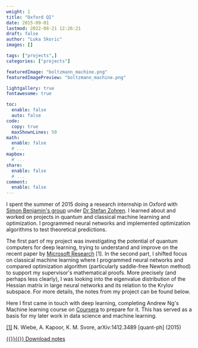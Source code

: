 ```yaml
---
weight: 1
title: "Oxford QI"
date: 2015-09-01
lastmod: 2022-08-21 12:26:21
draft: false
author: "Luka Skoric"
images: []

tags: ["projects",]
categories: ["projects"]

featuredImage: "boltzmann_machine.png"
featuredImagePreview: "boltzmann_machine.png"

lightgallery: true
fontawesome: true

toc:
  enable: false
  auto: false
code:
  copy: true
  maxShownLines: 50
math:
  enable: false
  # ...
mapbox:
  # ...
share:
  enable: false
  # ...
comment:
  enable: false
---
```



I spent the summer of 2015 doing a research internship in Oxford with [Simon Benjamin's group](https://qtechtheory.org/) under [Dr Stefan Zohren](https://scholar.google.co.uk/citations?hl=en&user=mtNQD-8AAAAJ&view_op=list_works&sortby=pubdate). I learned about and worked on projects in quantum and classical machine learning and optimization. I programmed neural networks and implemented optimization algorithms to test theoretical predictions.

The first part of my project was investigating the potential of quantum computers for deep learning, trying to understand and improve on the recent paper by [Microsoft Research](https://arxiv.org/abs/1412.3489) [1]. In the second part, I shifted focus on classical machine learning where I programmed neural networks and compared optimization algorithm (particularly saddle-free Newton method) to support my supervisor's mathematical proofs. More precisely (and perhaps less clearly), I was looking into the eigenvalue distribution of the Hessian matrix in large neural networks and its relation to the Krylov subspace. For more details, the notes from my project can be found below.

Here I first came in touch with deep learning, completing Andrew Ng's Machine learning course on [Coursera](https://www.coursera.org/) to prepare for it. This has served as a basis for my later work in data science and machine learning.

[[1]](https://arxiv.org/abs/1412.3489) N. Wiebe, A. Kapoor, K. M. Svore, arXiv:1412.3489 [quant-ph] (2015)

[{{<rawhtml>}}<i class="fa-solid fa-file"></i>{{</rawhtml>}} Download notes](oxford_notes.pdf)
